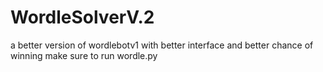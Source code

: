 # WordleSolverV.2
a better version of wordlebotv1 with better interface and better chance of winning
make sure to run wordle.py
